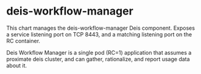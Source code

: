 # deis-workflow-manager

This chart manages the deis-workflow-manager Deis component. Exposes a service
listening port on TCP 8443, and a matching listening port on the RC container.

Deis Workflow Manager is a single pod (RC=1) application that assumes a proximate
deis cluster, and can gather, rationalize, and report usage data about it.

